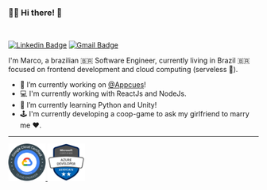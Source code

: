 ### 👨‍💻 Hi there! 👋  
<br/>

[![Linkedin Badge](https://img.shields.io/badge/-LinkedIn-blue?style=flat-square&logo=Linkedin&logoColor=white&link=https://www.linkedin.com/in/marco-gualberto/)](https://www.linkedin.com/in/marco-gualberto/)
[![Gmail Badge](https://img.shields.io/badge/-Gmail-c14438?style=flat-square&logo=Gmail&logoColor=white&link=mailto:marcot.gualberto@gmail.com)](mailto:marcot.gualberto@gmail.com)

I'm Marco, a brazilian 🇧🇷 Software Engineer, currently living in Brazil 🇧🇷 focused on frontend development and cloud computing (serveless 🧡).

- 🔭 I’m currently working on [@Appcues](https://www.appcues.com/)!
- 💻 I'm currently working with ReactJs and NodeJs.
- 🌱 I’m currently learning Python and Unity!
- 🕹️ I'm currently developing a coop-game to ask my girlfriend to marry me ❤️.

---
<a href="https://www.credential.net/0a251b24-dc56-478a-b9dc-d227f73d154b?key=d8541d97cc21d81afa871b377734ea1fad48095f07c9d3f730ea4183ef5fadbf" target="_blank">
    <img src="./google-cloud-associate-badge.png"  alt="Google Cloud Badge"  width="75" height="auto" />
</a>
<a href="https://www.youracclaim.com/badges/e51a4483-d9e7-444e-b8ce-872070288416/public_url" target="_blank">
    <img src="./azure-developer-associate-badge.png"  alt="Azure Badge"  width="75" height="auto" />
</a>


